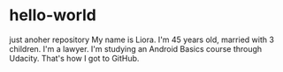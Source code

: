 # hello-world
just anoher repository
My name is Liora. I'm 45 years old, married with 3 children. I'm a lawyer. I'm studying an Android Basics course through Udacity. That's how I got to GitHub.
